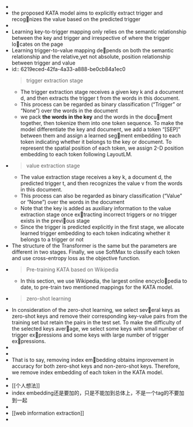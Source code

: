 -
- the proposed KATA model aims to explicitly extract trigger and recognizes the value based on the predicted trigger
-
- Learning key-to-trigger mapping only relies on the semantic relationship between the key and trigger and irrespective of where the trigger locates on the page
- Learning trigger-to-value mapping depends on both the semantic relationship and the relative,yet not absolute, position relationship between trigger and value
-
  id:: 6219eced-42fa-4a33-a888-be0cb84a1ec0
  > trigger extraction stage
	- The trigger extraction stage receives a given key k and a document d, and then extracts the trigger t from the words in this document.
	- This process can be regarded as binary classification (“Trigger” or “None”) over the words in the document
	- we pack **the words in the key** and the words in the document together, then tokenize them into one token sequence. To make the model differentiate the key and document, we add a token “[SEP]” between them and assign a learned segment embedding to each token indicating whether it belongs to the key or document. To represent the spatial position of each token, we assign 2-D position embedding to each token following LayoutLM.
-
  >value extraction stage
	- The value extraction stage receives a key k, a document d, the predicted trigger t, and then recognizes the value v from the words in this document.
	- This process can also be regarded as binary classification (“Value” or “None”) over
	  the words in the document
	- Note that the key is added as auxiliary information to the value extraction stage once extracting incorrect triggers or no trigger exists in the previous stage
	- Since the trigger is predicted explicitly in the first stage, we allocate learned trigger embedding to each token indicating whether it belongs to a trigger or not
- The structure of the Transformer is the same but the parameters are different in two stages. Finally, we use SoftMax to classify each token and use cross-entropy loss as the objective function.
-
  >Pre-training KATA based on Wikipedia
	- In this section, we use Wikipedia, the largest online encyclopedia to date, to pre-train two mentioned mappings for the KATA model.
-
  > zero-shot learning
- In consideration of the zero-shot learning, we select several keys as zero-shot keys and remove their corresponding key-value pairs from the training set but retain the pairs in the test set. To make the difficulty of the selected keys average, we select some keys with small number of trigger expressions and some keys with large number of trigger expressions.
-
-
- That is to say, removing index embedding obtains improvement in accuracy for both zero-shot keys and non-zero-shot keys. Therefore, we remove index embedding of each token in the KATA model.
-
- [[个人想法]]
- index embedding还是要加的，只是不能加到总体上，不是一个tag的不要加到一起
-
- [[web information extraction]]
-